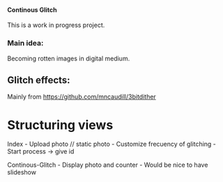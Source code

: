 #### Continous Glitch

   This is a work in progress project.

### Main idea: 
   Becoming rotten images in digital medium.


## Glitch effects:
   Mainly from https://github.com/mncaudill/3bitdither


# Structuring views
   Index 
      - Upload photo // static photo
      - Customize frecuency of glitching
      - Start process -> give id

   Continous-Glitch
      - Display photo and counter
      - Would be nice to have slideshow
